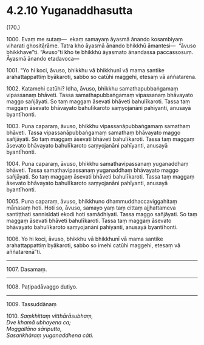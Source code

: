 

# 4.2.10 Yuganaddhasutta




(170.)

1000\. Evaṃ me sutaṃ—  ekaṃ samayaṃ āyasmā ānando kosambiyaṃ viharati ghositārāme. Tatra kho āyasmā ānando bhikkhū āmantesi—  “āvuso bhikkhave”ti. “Āvuso”ti kho te bhikkhū āyasmato ānandassa paccassosuṃ. Āyasmā ānando etadavoca—

1001\. “Yo hi koci, āvuso, bhikkhu vā bhikkhunī vā mama santike arahattappattiṃ byākaroti, sabbo so catūhi maggehi, etesaṃ vā aññatarena.

1002\. Katamehi catūhi? Idha, āvuso, bhikkhu samathapubbaṅgamaṃ vipassanaṃ bhāveti. Tassa samathapubbaṅgamaṃ vipassanaṃ bhāvayato maggo sañjāyati. So taṃ maggaṃ āsevati bhāveti bahulīkaroti. Tassa taṃ maggaṃ āsevato bhāvayato bahulīkaroto saṃyojanāni pahīyanti, anusayā byantīhonti.

1003\. Puna caparaṃ, āvuso, bhikkhu vipassanāpubbaṅgamaṃ samathaṃ bhāveti. Tassa vipassanāpubbaṅgamaṃ samathaṃ bhāvayato maggo sañjāyati. So taṃ maggaṃ āsevati bhāveti bahulīkaroti. Tassa taṃ maggaṃ āsevato bhāvayato bahulīkaroto saṃyojanāni pahīyanti, anusayā byantīhonti.

1004\. Puna caparaṃ, āvuso, bhikkhu samathavipassanaṃ yuganaddhaṃ bhāveti. Tassa samathavipassanaṃ yuganaddhaṃ bhāvayato maggo sañjāyati. So taṃ maggaṃ āsevati bhāveti bahulīkaroti. Tassa taṃ maggaṃ āsevato bhāvayato bahulīkaroto saṃyojanāni pahīyanti, anusayā byantīhonti.

1005\. Puna caparaṃ, āvuso, bhikkhuno dhammuddhaccaviggahitaṃ mānasaṃ hoti. Hoti so, āvuso, samayo yaṃ taṃ cittaṃ ajjhattameva santiṭṭhati sannisīdati ekodi hoti samādhiyati. Tassa maggo sañjāyati. So taṃ maggaṃ āsevati bhāveti bahulīkaroti. Tassa taṃ maggaṃ āsevato bhāvayato bahulīkaroto saṃyojanāni pahīyanti, anusayā byantīhonti.

1006\. Yo hi koci, āvuso, bhikkhu vā bhikkhunī vā mama santike arahattappattiṃ byākaroti, sabbo so imehi catūhi maggehi, etesaṃ vā aññatarenā”ti.

---

1007\. Dasamaṃ.



---

1008\. Paṭipadāvaggo dutiyo.



---

1009\. Tassuddānaṃ



1010\. _Saṃkhittaṃ vitthārāsubhaṃ,_  
_Dve khamā ubhayena ca;_  
_Moggallāno sāriputto,_  
_Sasaṅkhāraṃ yuganaddhena cāti._  




